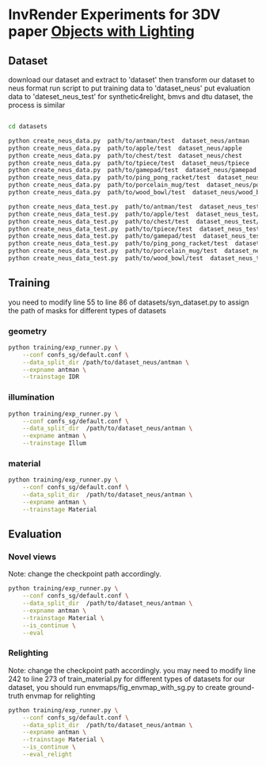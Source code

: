 # InvRender Experiments for 3DV paper [Objects with Lighting](https://github.com/benjaminum/object-relighting-dataset)

## Dataset
download our dataset and extract to 'dataset'
then transform our dataset to neus format
run script to put training data to 'dataset_neus'
put evaluation data to 'dateset_neus_test'
for synthetic4relight, bmvs and dtu dataset, the process is similar
```bash

cd datasets

python create_neus_data.py  path/to/antman/test  dataset_neus/antman
python create_neus_data.py  path/to/apple/test  dataset_neus/apple
python create_neus_data.py  path/to/chest/test  dataset_neus/chest
python create_neus_data.py  path/to/tpiece/test  dataset_neus/tpiece
python create_neus_data.py  path/to/gamepad/test  dataset_neus/gamepad
python create_neus_data.py  path/to/ping_pong_racket/test  dataset_neus/ping_pong_racket
python create_neus_data.py  path/to/porcelain_mug/test  dataset_neus/porcelain_mug
python create_neus_data.py  path/to/wood_bowl/test  dataset_neus/wood_bowl

python create_neus_data_test.py  path/to/antman/test  dataset_neus_test/antman
python create_neus_data_test.py  path/to/apple/test  dataset_neus_test/apple
python create_neus_data_test.py  path/to/chest/test  dataset_neus_test/chest
python create_neus_data_test.py  path/to/tpiece/test  dataset_neus_test/tpiece
python create_neus_data_test.py  path/to/gamepad/test  dataset_neus_test/gamepad
python create_neus_data_test.py  path/to/ping_pong_racket/test  dataset_neus_test/ping_pong_racket
python create_neus_data_test.py  path/to/porcelain_mug/test  dataset_neus_test/porcelain_mug
python create_neus_data_test.py  path/to/wood_bowl/test  dataset_neus_test/wood_bowl
```

## Training

you need to modify line 55 to line 86 of datasets/syn_dataset.py to assign the path of masks for different types of datasets

### geometry
```bash
python training/exp_runner.py \
    --conf confs_sg/default.conf \
    --data_split_dir /path/to/dataset_neus/antman \
    --expname antman \
    --trainstage IDR
```

### illumination
```bash
python training/exp_runner.py \
    --conf confs_sg/default.conf \
    --data_split_dir  /path/to/dataset_neus/antman \
    --expname antman \
    --trainstage Illum
```

### material
```bash
python training/exp_runner.py \
    --conf confs_sg/default.conf \
    --data_split_dir  /path/to/dataset_neus/antman \
    --expname antman \
    --trainstage Material
```

## Evaluation
### Novel views

Note: change the checkpoint path accordingly.

```bash
python training/exp_runner.py \
    --conf confs_sg/default.conf \
    --data_split_dir  /path/to/dataset_neus/antman \
    --expname antman \
    --trainstage Material \
    --is_continue \
    --eval 
```

### Relighting
Note: change the checkpoint path accordingly.
you may need to modify line 242 to line 273 of train_material.py for different types of datasets
for our dataset, you should run envmaps/fig_envmap_with_sg.py to create ground-truth envmap for relighting

```bash
python training/exp_runner.py \
    --conf confs_sg/default.conf \
    --data_split_dir  /path/to/dataset_neus/antman \
    --expname antman \
    --trainstage Material \
    --is_continue \
    --eval_relight
```
